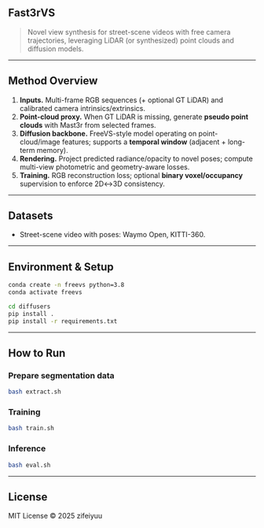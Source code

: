 ## Fast3rVS

> Novel view synthesis for street-scene videos with free camera trajectories, leveraging LiDAR (or synthesized) point clouds and diffusion models.

---

## Method Overview
1. **Inputs.** Multi-frame RGB sequences (+ optional GT LiDAR) and calibrated camera intrinsics/extrinsics.  
2. **Point-cloud proxy.** When GT LiDAR is missing, generate **pseudo point clouds** with Mast3r from selected frames.  
3. **Diffusion backbone.** FreeVS-style model operating on point-cloud/image features; supports a **temporal window** (adjacent + long-term memory).  
4. **Rendering.** Project predicted radiance/opacity to novel poses; compute multi-view photometric and geometry-aware losses.  
5. **Training.** RGB reconstruction loss; optional **binary voxel/occupancy** supervision to enforce 2D↔3D consistency.

---

## Datasets
- Street-scene video with poses: Waymo Open, KITTI-360.  

---

## Environment & Setup
```bash
conda create -n freevs python=3.8
conda activate freevs

cd diffusers
pip install .
pip install -r requirements.txt
```

---

## How to Run

### Prepare segmentation data
```bash
bash extract.sh 
```
### Training
```bash
bash train.sh 
```

### Inference
```bash
bash eval.sh
```
---

## License
MIT License © 2025 zifeiyuu